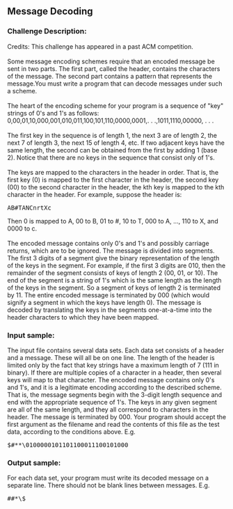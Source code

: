 <h2>Message Decoding</h2>

<h3>Challenge Description:</h3>
<p>
    Credits: This challenge has appeared in a past ACM competition.
<br>
<br>
    Some message encoding schemes require that an encoded message be sent in two parts. The first part,
    called the header, contains the characters of the message. The second part contains a pattern that
    represents the message.You must write a program that can decode messages under such a scheme.
<br>
<br>
    The heart of the encoding scheme for your program is a sequence of &quot;key&quot; strings of 0&apos;s and 1&apos;s as follows:
<br>
    0,00,01,10,000,001,010,011,100,101,110,0000,0001,. . .,1011,1110,00000, . . .
<br>
<br>
    The first key in the sequence is of length 1, the next 3 are of length 2, the next 7 of length 3, the next 15
    of length 4, etc. If two adjacent keys have the same length, the second can be obtained from the first by adding 1
    (base 2). Notice that there are no keys in the sequence that consist only of 1&apos;s.
<br>
<br>
    The keys are mapped to the characters in the header in order. That is, the first key (0) is mapped to the first
    character in the header, the second key (00) to the second character in the header, the kth key is mapped to the
    kth character in the header. For example, suppose the header is:
</p>
<pre>AB#TANCnrtXc</pre>
<p>
    Then 0 is mapped to A, 00 to B, 01 to #, 10 to T, 000 to A, ..., 110 to X, and 0000 to c.
<br>
<br>
    The encoded message contains only 0&apos;s and 1&apos;s and possibly carriage returns, which are to be ignored.
    The message is divided into segments. The first 3 digits of a segment give the binary representation of the
    length of the keys in the segment. For example, if the first 3 digits are 010, then the remainder of the segment
    consists of keys of length 2 (00, 01, or 10). The end of the segment is a string of 1&apos;s which is the same length
    as the length of the keys in the segment. So a segment of keys of length 2 is terminated by 11. The entire encoded
    message is terminated by 000 (which would signify a segment in which the keys have length 0). The message is
    decoded by translating the keys in the segments one-at-a-time into the header characters to which they have
    been mapped.
</p>

<h3>Input sample:</h3>
<p>
    The input file contains several data sets. Each data set consists of a header and a message.
    These will all be on one line. The length of the header is limited only by the fact that key strings have a maximum
    length of 7 (111 in binary). If there are multiple copies of a character in a header, then several keys will map to
    that character. The encoded message contains only 0&apos;s and 1&apos;s, and it is a legitimate encoding according to the
    described scheme. That is, the message segments begin with the 3-digit length sequence and end with the appropriate
    sequence of 1&apos;s. The keys in any given segment are all of the same length, and they all correspond to characters in
    the header. The message is terminated by 000.
    Your program should accept the first argument as the filename and read the contents of this file as the test data,
    according to the conditions above. E.g.
</p>

<pre>$#**\0100000101101100011100101000</pre>

<h3>Output sample:</h3>

<p>
    For each data set, your program must write its decoded message on a separate line.
    There should not be blank lines between messages. E.g.
</p>

<pre>##*\$</pre>